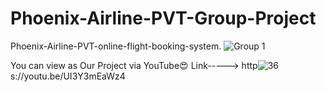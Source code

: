 # Phoenix-Airline-PVT-Group-Project
 Phoenix-Airline-PVT-online-flight-booking-system.
![Group 1](https://user-images.githubusercontent.com/87580847/194929366-b7af1ba6-7d15-4d54-8948-d0ad1e92ae6b.png)



You can view as Our Project via YouTube😍 
Link-----> http![36](https://user-images.githubusercontent.com/87580847/197202703-f20f1bf5-799b-43e2-86b1-04a31a421734.png)
s://youtu.be/UI3Y3mEaWz4
